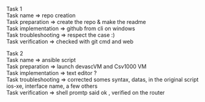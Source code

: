 Task 1  
Task name => repo creation  
Task preparation => create the repo & make the readme  
Task implementation => github from cli on windows  
Task troubleshooting => respect the case :)  
Task verification => checked with git cmd and web  
  
  
Task 2  
Task name => ansible script  
Task preparation => launch devascVM and Csv1000 VM  
Task implementation => text editor ?  
Task troubleshooting => corrected somes syntax, datas, in the original script  
ios-xe, interface name, a few others  
Task verification => shell promtp said ok , verified on the router  
